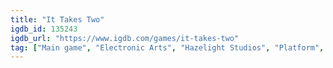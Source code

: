 ```yaml
---
title: "It Takes Two"
igdb_id: 135243
igdb_url: "https://www.igdb.com/games/it-takes-two"
tag: ["Main game", "Electronic Arts", "Hazelight Studios", "Platform", "Puzzle", "Adventure", "Multiplayer", "Co-operative", "Split screen", "Third person", "Action"]
---
```

